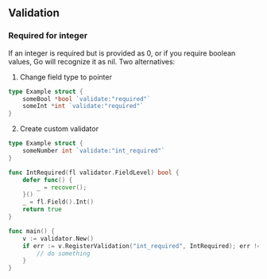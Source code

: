## Validation

### Required for integer

If an integer is required but is provided as 0, or if you require boolean values, Go will recognize it as nil. Two alternatives:

1. Change field type to pointer

```go
type Example struct {
    someBool *bool `validate:"required"`
    someInt *int `validate:"required"`
}
```

2. Create custom validator

```go
type Example struct {
    someNumber int `validate:"int_required"`
}

func IntRequired(fl validator.FieldLevel) bool {
    defer func() {
        _ = recover();
    }()
    _ = fl.Field().Int()
    return true
}

func main() {
    v := validator.New()
    if err := v.RegisterValidation("int_required", IntRequired); err != nil {
        // do something
    }
}
```
